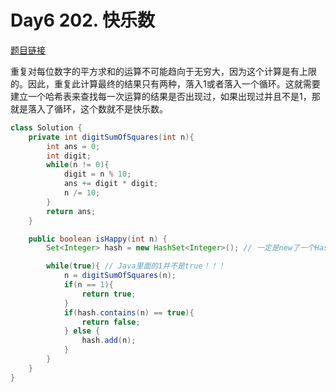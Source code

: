 # Day6 202. 快乐数

[题目链接](https://leetcode.cn/problems/happy-number/)

重复对每位数字的平方求和的运算不可能趋向于无穷大，因为这个计算是有上限的。因此，重复此计算最终的结果只有两种，落入1或者落入一个循环。这就需要建立一个哈希表来查找每一次运算的结果是否出现过，如果出现过并且不是1，那就是落入了循环，这个数就不是快乐数。

```java
class Solution {
    private int digitSumOfSquares(int n){
        int ans = 0;
        int digit;
        while(n != 0){
            digit = n % 10;
            ans += digit * digit;
            n /= 10;
        }
        return ans;
    }

    public boolean isHappy(int n) {
        Set<Integer> hash = new HashSet<Integer>(); // 一定是new了一个HashSet而不是Set

        while(true){ // Java里面的1并不是true！！！
            n = digitSumOfSquares(n);
            if(n == 1){
                return true;
            }
            if(hash.contains(n) == true){
                return false;
            } else {
                hash.add(n);
            }
        }
    }
}
```